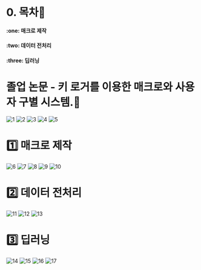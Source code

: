 # 0. 목차:link:   
<H4>:one: 매크로 제작
 <br>
<H4>:two: 데이터 전처리 
 <br>
<H4>:three: 딥러닝
 <br>

# 졸업 논문 - 키 로거를 이용한 매크로와 사용자 구별 시스템.:link:


![1](https://github.com/ilovegalio/macrodetection/assets/77008882/31ebf585-5b94-41d6-92ba-4a53a844717f)
![2](https://github.com/ilovegalio/macrodetection/assets/77008882/48a3bef5-882b-481b-b95b-d5c47a80af64)
![3](https://github.com/ilovegalio/macrodetection/assets/77008882/a1356408-56f5-4a69-9087-f9b749f698d2)
![4](https://github.com/ilovegalio/macrodetection/assets/77008882/06af52b8-d62e-4f49-b367-2d88bac960fc)
![5](https://github.com/ilovegalio/macrodetection/assets/77008882/03030a54-baf0-4b8f-bfa9-fc9f3b8bf716)

# <H1>:one: 매크로 제작

![6](https://github.com/ilovegalio/macrodetection/assets/77008882/704019d6-c465-48c1-bb6d-f24cc1629405)
![7](https://github.com/ilovegalio/macrodetection/assets/77008882/8a89ad84-9623-4d02-91bc-74cb15548a7e)
![8](https://github.com/ilovegalio/macrodetection/assets/77008882/396b7ff1-588c-488f-9316-4de37727516d)
![9](https://github.com/ilovegalio/macrodetection/assets/77008882/692bf899-f5c1-4cdd-9649-77f6d2320fb8)
![10](https://github.com/ilovegalio/macrodetection/assets/77008882/cf0c251c-fa20-4f5c-924d-68bc0ae1df43)

# <H1>:two: 데이터 전처리 

![11](https://github.com/ilovegalio/macrodetection/assets/77008882/755a2ec1-ff44-4a30-a789-8ac25519cbb5)
![12](https://github.com/ilovegalio/macrodetection/assets/77008882/48881bcc-18cd-410b-9799-e9f4cc5935f5)
![13](https://github.com/ilovegalio/macrodetection/assets/77008882/922b039e-9bf0-4efb-973c-113ab625d120)

# <H1>:three: 딥러닝

![14](https://github.com/ilovegalio/macrodetection/assets/77008882/1562e76c-92ea-4eb6-b220-76f5e5112400)
![15](https://github.com/ilovegalio/macrodetection/assets/77008882/62998b55-28ed-4e25-aa43-b86deec9f082)
![16](https://github.com/ilovegalio/macrodetection/assets/77008882/3342ad10-7018-4dc8-aa82-3f10d987967f)
![17](https://github.com/ilovegalio/macrodetection/assets/77008882/fc606167-fea7-4758-922a-92e4101e96f6)

